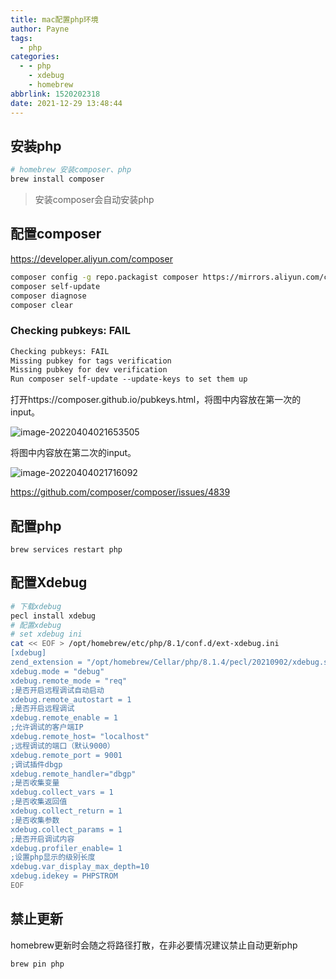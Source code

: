 ```yaml
---
title: mac配置php环境
author: Payne
tags:
  - php
categories:
  - - php
    - xdebug
    - homebrew
abbrlink: 1520202318
date: 2021-12-29 13:48:44
---
```


## 安装php

```bash
# homebrew 安装composer、php
brew install composer
```

> 安装composer会自动安装php

## 配置composer

https://developer.aliyun.com/composer

```bash
composer config -g repo.packagist composer https://mirrors.aliyun.com/composer/
composer self-update
composer diagnose
composer clear
```

### Checking pubkeys: FAIL

```tex
Checking pubkeys: FAIL
Missing pubkey for tags verification
Missing pubkey for dev verification
Run composer self-update --update-keys to set them up
```

打开https://composer.github.io/pubkeys.html，将图中内容放在第一次的input。

![image-20220404021653505](https://tva1.sinaimg.cn/large/e6c9d24egy1h0x352w42mj215w0j60y8.jpg)

将图中内容放在第二次的input。

![image-20220404021716092](https://tva1.sinaimg.cn/large/e6c9d24egy1h0x35f6nmaj21820o2dmo.jpg)

https://github.com/composer/composer/issues/4839



## 配置php

```
brew services restart php
```

## 配置Xdebug

```bash
# 下载xdebug
pecl install xdebug
# 配置xdebug
# set xdebug ini
cat << EOF > /opt/homebrew/etc/php/8.1/conf.d/ext-xdebug.ini
[xdebug]
zend_extension = "/opt/homebrew/Cellar/php/8.1.4/pecl/20210902/xdebug.so"
xdebug.mode = "debug"
xdebug.remote_mode = "req"
;是否开启远程调试自动启动
xdebug.remote_autostart = 1
;是否开启远程调试
xdebug.remote_enable = 1
;允许调试的客户端IP
xdebug.remote_host= "localhost"
;远程调试的端口（默认9000）
xdebug.remote_port = 9001
;调试插件dbgp
xdebug.remote_handler="dbgp"
;是否收集变量
xdebug.collect_vars = 1
;是否收集返回值
xdebug.collect_return = 1
;是否收集参数
xdebug.collect_params = 1
;是否开启调试内容
xdebug.profiler_enable= 1
;设置php显示的级别长度
xdebug.var_display_max_depth=10
xdebug.idekey = PHPSTROM
EOF
```



## 禁止更新

homebrew更新时会随之将路径打散，在非必要情况建议禁止自动更新php

```bash
brew pin php
```

